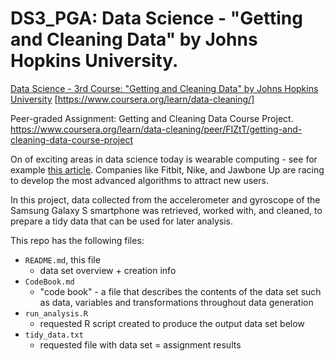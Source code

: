 # DS3_PGA: Data Science - "Getting and Cleaning Data" by Johns Hopkins University. 

<!--- https://atom.io/packages/markdown-preview ---> 
<!--- Atom editor: Show the rendered HTML markdown to the right of the current editor using ctrl-shift-m ---> 


[Data Science - 3rd Course: "Getting and Cleaning Data" by Johns Hopkins University](https://www.coursera.org/learn/data-cleaning/ "Getting and Cleaning Data") [https://www.coursera.org/learn/data-cleaning/]

Peer-graded Assignment: Getting and Cleaning Data Course Project.
https://www.coursera.org/learn/data-cleaning/peer/FIZtT/getting-and-cleaning-data-course-project

On of exciting areas in data science today is wearable computing - see for example [this article](https://www.itnews.com/article/2115126/big-data--activity-tracking--and-the-battle-for-the-world-s-top-sports-brand.html). 
Companies like Fitbit, Nike, and Jawbone Up are racing to develop the most advanced algorithms to attract new users.

In this project, data collected from the accelerometer and gyroscope of the Samsung Galaxy S smartphone was retrieved, 
worked with, and cleaned, to prepare a tidy data that can be used for later analysis.

This repo has the following files:

- `README.md`, this file
	- data set overview + creation info
- `CodeBook.md`
	- "code book" - a file that describes the contents of the data set such as data, variables and transformations throughout data generation
- `run_analysis.R`
	- requested R script created to produce the output data set below 
- `tidy_data.txt`
	- requested file with data set = assignment results



